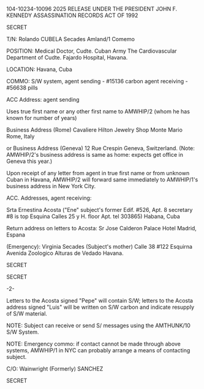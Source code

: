 104-10234-10096 2025 RELEASE UNDER THE PRESIDENT JOHN F. KENNEDY ASSASSINATION RECORDS ACT OF 1992

SECRET

T/N: Rolando CUBELA Secades Amland/1
Comemo

POSITION: Medical Doctor, Cudte. Cuban Army
The Cardiovascular Department of Cudte. Fajardo
Hospital, Havana.

LOCATION: Havana, Cuba

COMMO: S/W system, agent sending - #15136 carbon
agent receiving - #56638 pills

ACC Address: agent sending

Uses true first name or any other first name to
AMWHIP/2 (whom he has known for number of years)

Business Address (Rome)
Cavaliere Hilton
Jewelry Shop
Monte Mario
Rome, Italy

or Business Address (Geneva)
12 Rue Crespin
Geneva, Switzerland.
(Note: AMWHIP/2's business address is same as
home: expects get office in Geneva this year.)

Upon receipt of any letter from agent in true
first name or from unknown Cuban in Havana,
AMWHIP/2 will forward same immediately to AMWHIP/1's
business address in New York City.

ACC. Addresses, agent receiving:

Srta Ernestina Acosta ("Ene" subject's former
Edif. #526, Apt. 8 secretary #8 is top
Esquina Calles 25 y H. floor Apt. tel 303865)
Habana, Cuba

Return address on letters to Acosta:
Sr Jose Calderon
Palace Hotel
Madrid, Espana

(Emergency):
Virginia Secades (Subject's mother)
Calle 38 #122
Esquirna Avenida Zoologico
Alturas de Vedado
Havana.

SECRET

SECRET

-2-

Letters to the Acosta signed "Pepe" will
contain S/W; letters to the Acosta address
signed "Luis" will be written on S/W carbon
and indicate resupply of S/W material.

NOTE: Subject can receive or send S/ messages
using the AMTHUNK/10 S/W System.

NOTE: Emergency commo: if contact cannot be
made through above systems, AMWHIP/1 in NYC
can probably arrange a means of contacting subject.

C/O: Wainwright (Formerly)
SANCHEZ

SECRET
